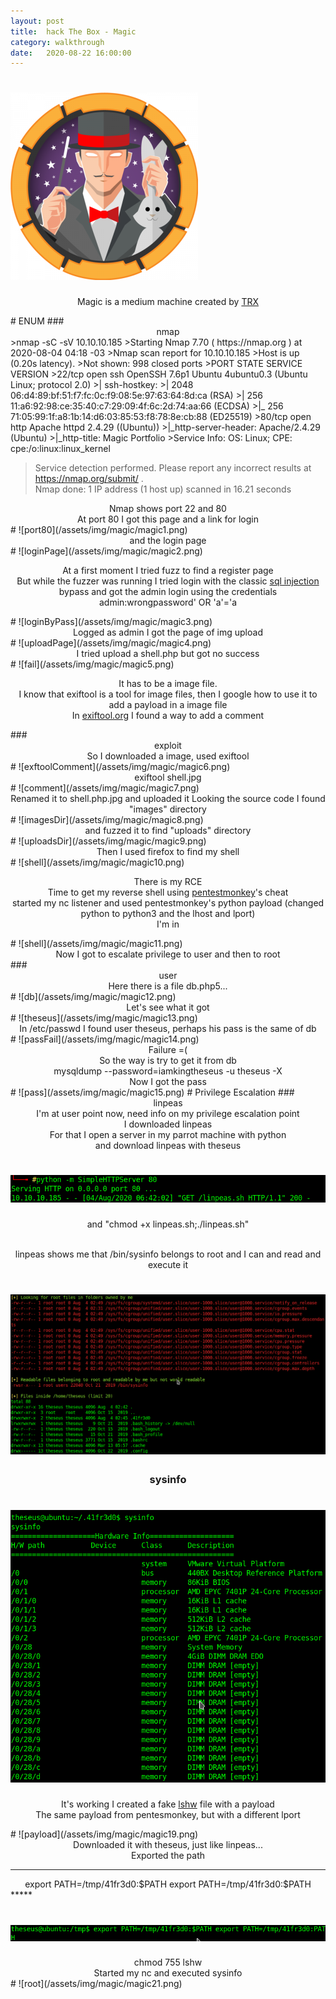 ```yaml
---
layout: post
title:  hack The Box - Magic
category: walkthrough
date:   2020-08-22 16:00:00
---
```

# ![magic](/assets/img/magic/magic.png)  
<p align="center">Magic is a medium machine created by <a href="https://www.hackthebox.eu/home/users/profile/31190">TRX</a></p>  
# ENUM  
### <center>nmap</center>  
>nmap -sC -sV 10.10.10.185  
>Starting Nmap 7.70 ( https://nmap.org ) at 2020-08-04 04:18 -03  
>Nmap scan report for 10.10.10.185  
>Host is up (0.20s latency).  
>Not shown: 998 closed ports  
>PORT   STATE SERVICE VERSION  
>22/tcp open  ssh     OpenSSH 7.6p1 Ubuntu 4ubuntu0.3 (Ubuntu Linux; protocol 2.0)  
>| ssh-hostkey:  
>|   2048 06:d4:89:bf:51:f7:fc:0c:f9:08:5e:97:63:64:8d:ca (RSA)  
>|   256 11:a6:92:98:ce:35:40:c7:29:09:4f:6c:2d:74:aa:66 (ECDSA)  
>|_  256 71:05:99:1f:a8:1b:14:d6:03:85:53:f8:78:8e:cb:88 (ED25519)  
>80/tcp open  http    Apache httpd 2.4.29 ((Ubuntu))  
>|_http-server-header: Apache/2.4.29 (Ubuntu)  
>|_http-title: Magic Portfolio  
>Service Info: OS: Linux; CPE: cpe:/o:linux:linux_kernel  
  
>Service detection performed. Please report any incorrect results at https://nmap.org/submit/ .  
>Nmap done: 1 IP address (1 host up) scanned in 16.21 seconds    

<center>Nmap shows port 22 and 80</center>  
<center>At port 80 I got this page and a link for login</center>  
# ![port80](/assets/img/magic/magic1.png)  
<center>and the login page</center>  
# ![loginPage](/assets/img/magic/magic2.png)  
<p align="center">At a first moment I tried fuzz to find a register page<br>  
But while the fuzzer was running I tried login with the classic <a href="https://www.sqlinjection.net/login/">sql injection</a> bypass and got the admin login using the credentials admin:wrongpassword' OR 'a'='a</p>  
# ![loginByPass](/assets/img/magic/magic3.png)  
<center>Logged as admin I got the page of img upload</center>  
# ![uploadPage](/assets/img/magic/magic4.png)  
<center>I tried upload a shell.php but got no success</center>  
# ![fail](/assets/img/magic/magic5.png)  
<p align="center">It has to be a image file.<br>  
I know that exiftool is a tool for image files, then I google how to use it to add a payload in a image file<br>  
In <a href="https://exiftool.org/exiftool_pod.html">exiftool.org</a> I found a way to add a comment</p>  
### <center>exploit</center> 
<center>So I downloaded a image, used exiftool</center>  
# ![exftoolComment](/assets/img/magic/magic6.png)  
<center>exiftool shell.jpg</center>  
# ![comment](/assets/img/magic/magic7.png)  
  
<center>Renamed it to shell.php.jpg and uploaded it  
Looking the source code I found "images" directory</center>  
# ![imagesDir](/assets/img/magic/magic8.png)  
<center>and fuzzed it to find "uploads" directory</center>  
# ![uploadsDir](/assets/img/magic/magic9.png)  
<center>Then I used firefox to find my shell</center>  
# ![shell](/assets/img/magic/magic10.png)  
<p align="center">There is my RCE<br>  
Time to get my reverse shell using <a href="http://pentestmonkey.net/cheat-sheet/shells/reverse-shell-cheat-sheet">pentestmonkey</a>'s cheat<br>  
started my nc listener and used pentestmonkey's python payload (changed python to python3 and the lhost and lport)<br>  
I'm in</p>  
# ![shell](/assets/img/magic/magic11.png)  
<center>Now I got to escalate privilege to user and then to root</center>  
### <center>user</center>  
<center>Here there is a file db.php5...</center>  
# ![db](/assets/img/magic/magic12.png)  
<center>Let's see what it got</center>  
# ![theseus](/assets/img/magic/magic13.png)  
<center>In /etc/passwd I found user theseus, perhaps his pass is the same of db</center>  
# ![passFail](/assets/img/magic/magic14.png)  
<center>Failure =(</br>  
So the way is try to get it from db<br>  
mysqldump --password=iamkingtheseus -u theseus -X<br>  
Now I got the pass</center>  
# ![pass](/assets/img/magic/magic15.png)  
# Privilege Escalation  
### <center>linpeas</center>  
<center>I'm at user point now, need info on my privilege escalation point<br>  
I downloaded linpeas<br>  
For that I open a server in my parrot machine with python<br>  
and download linpeas with theseus</center>  

# ![pythonServer](/assets/img/magic/magic16.png)  
<center>and "chmod +x linpeas.sh;./linpeas.sh"<br><br>  
  
linpeas shows me that /bin/sysinfo belongs to root and I can and read and execute it</center>  
  
# ![linpeas](/assets/img/magic/magic17.png)  
### <center>sysinfo</center>  
# ![sysinfo](/assets/img/magic/magic18.png)  
<p align="center">It's working  
I created a fake <a href="http://manpages.ubuntu.com/manpages/bionic/en/man1/lshw.1.html">lshw</a> file with a payload<br>  
The same payload from pentesmonkey, but with a different lport</p>  
# ![payload](/assets/img/magic/magic19.png)  
<center>Downloaded it with theseus, just like linpeas...</center>  
<center>Exported the path</center>  
  
  
*****
<center>export PATH=/tmp/41fr3d0:$PATH export PATH=/tmp/41fr3d0:$PATH</center>  
*****
  
  
# ![export](/assets/img/magic/magic20.png)  
<center>chmod 755 lshw</center>  
<center>Started my nc and executed sysinfo</center>  
# ![root](/assets/img/magic/magic21.png)  

